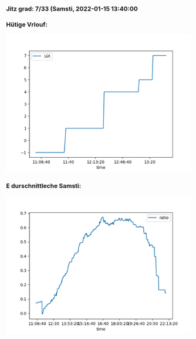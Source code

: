 ### Jitz grad: 7/33 (Samsti, 2022-01-15 13:40:00

### Hütige Vrlouf:
![Graph](Today.png)

### E durschnittleche Samsti:
![Graph](Samsti.png)